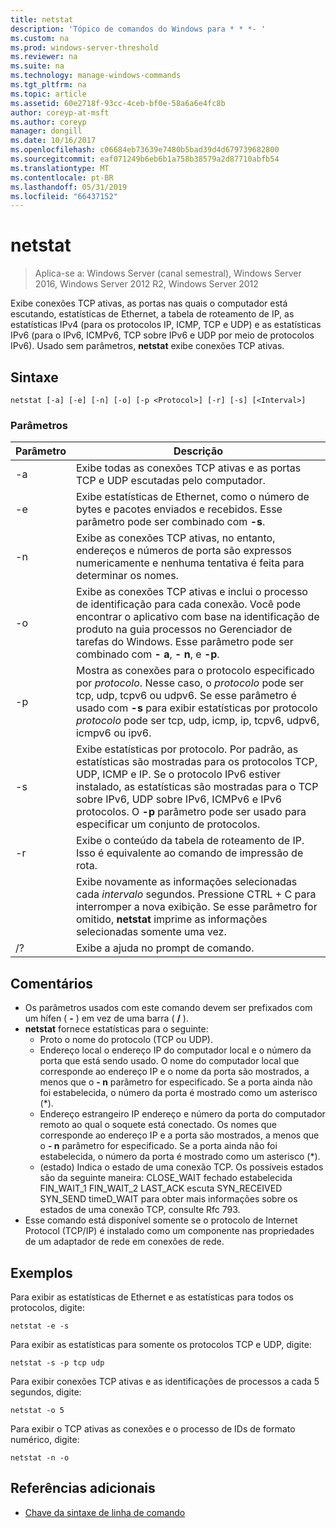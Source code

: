 ```yaml
---
title: netstat
description: 'Tópico de comandos do Windows para * * *- '
ms.custom: na
ms.prod: windows-server-threshold
ms.reviewer: na
ms.suite: na
ms.technology: manage-windows-commands
ms.tgt_pltfrm: na
ms.topic: article
ms.assetid: 60e2718f-93cc-4ceb-bf0e-58a6a6e4fc8b
author: coreyp-at-msft
ms.author: coreyp
manager: dongill
ms.date: 10/16/2017
ms.openlocfilehash: c06684eb73639e7480b5bad39d4d679739682800
ms.sourcegitcommit: eaf071249b6eb6b1a758b38579a2d87710abfb54
ms.translationtype: MT
ms.contentlocale: pt-BR
ms.lasthandoff: 05/31/2019
ms.locfileid: "66437152"
---
```

# <a name="netstat"></a>netstat

>Aplica-se a: Windows Server (canal semestral), Windows Server 2016, Windows Server 2012 R2, Windows Server 2012

Exibe conexões TCP ativas, as portas nas quais o computador está escutando, estatísticas de Ethernet, a tabela de roteamento de IP, as estatísticas IPv4 (para os protocolos IP, ICMP, TCP e UDP) e as estatísticas IPv6 (para o IPv6, ICMPv6, TCP sobre IPv6 e UDP por meio de protocolos IPv6). Usado sem parâmetros, **netstat** exibe conexões TCP ativas. 

## <a name="syntax"></a>Sintaxe
```
netstat [-a] [-e] [-n] [-o] [-p <Protocol>] [-r] [-s] [<Interval>]
```

### <a name="parameters"></a>Parâmetros

|   Parâmetro   |                                                                                                                                              Descrição                                                                                                                                              |
|---------------|-------------------------------------------------------------------------------------------------------------------------------------------------------------------------------------------------------------------------------------------------------------------------------------------------------|
|      -a       |                                                                                                   Exibe todas as conexões TCP ativas e as portas TCP e UDP escutadas pelo computador.                                                                                                   |
|      -e       |                                                                                 Exibe estatísticas de Ethernet, como o número de bytes e pacotes enviados e recebidos. Esse parâmetro pode ser combinado com **-s**.                                                                                  |
|      -n       |                                                                               Exibe as conexões TCP ativas, no entanto, endereços e números de porta são expressos numericamente e nenhuma tentativa é feita para determinar os nomes.                                                                               |
|      -o       |                          Exibe as conexões TCP ativas e inclui o processo de identificação para cada conexão. Você pode encontrar o aplicativo com base na identificação de produto na guia processos no Gerenciador de tarefas do Windows. Esse parâmetro pode ser combinado com **- a**, **- n**, e **-p**.                           |
| -p <Protocol> |               Mostra as conexões para o protocolo especificado por *protocolo*. Nesse caso, o *protocolo* pode ser tcp, udp, tcpv6 ou udpv6. Se esse parâmetro é usado com **-s** para exibir estatísticas por protocolo *protocolo* pode ser tcp, udp, icmp, ip, tcpv6, udpv6, icmpv6 ou ipv6.                |
|      -s       | Exibe estatísticas por protocolo. Por padrão, as estatísticas são mostradas para os protocolos TCP, UDP, ICMP e IP. Se o protocolo IPv6 estiver instalado, as estatísticas são mostradas para o TCP sobre IPv6, UDP sobre IPv6, ICMPv6 e IPv6 protocolos. O **-p** parâmetro pode ser usado para especificar um conjunto de protocolos. |
|      -r       |                                                                                                     Exibe o conteúdo da tabela de roteamento de IP. Isso é equivalente ao comando de impressão de rota.                                                                                                     |
|  <Interval>   |                                                        Exibe novamente as informações selecionadas cada *intervalo* segundos. Pressione CTRL + C para interromper a nova exibição. Se esse parâmetro for omitido, **netstat** imprime as informações selecionadas somente uma vez.                                                         |
|      /?       |                                                                                                                                 Exibe a ajuda no prompt de comando.                                                                                                                                  |

## <a name="remarks"></a>Comentários
-   Os parâmetros usados com este comando devem ser prefixados com um hífen ( **-** ) em vez de uma barra ( **/** ).
-   **netstat** fornece estatísticas para o seguinte:
    -   Proto o nome do protocolo (TCP ou UDP).
    -   Endereço local o endereço IP do computador local e o número da porta que está sendo usado. O nome do computador local que corresponde ao endereço IP e o nome da porta são mostrados, a menos que o **- n** parâmetro for especificado. Se a porta ainda não foi estabelecida, o número da porta é mostrado como um asterisco (*).
    -   Endereço estrangeiro IP endereço e número da porta do computador remoto ao qual o soquete está conectado. Os nomes que corresponde ao endereço IP e a porta são mostrados, a menos que o **- n** parâmetro for especificado. Se a porta ainda não foi estabelecida, o número da porta é mostrado como um asterisco (*).
    -   (estado) Indica o estado de uma conexão TCP. Os possíveis estados são da seguinte maneira: CLOSE_WAIT fechado estabelecida FIN_WAIT_1 FIN_WAIT_2 LAST_ACK escuta SYN_RECEIVED SYN_SEND timeD_WAIT para obter mais informações sobre os estados de uma conexão TCP, consulte Rfc 793.
-   Esse comando está disponível somente se o protocolo de Internet Protocol (TCP/IP) é instalado como um componente nas propriedades de um adaptador de rede em conexões de rede.

## <a name="BKMK_Examples"></a>Exemplos
Para exibir as estatísticas de Ethernet e as estatísticas para todos os protocolos, digite:
```
netstat -e -s
```
Para exibir as estatísticas para somente os protocolos TCP e UDP, digite:
```
netstat -s -p tcp udp
```
Para exibir conexões TCP ativas e as identificações de processos a cada 5 segundos, digite:
```
netstat -o 5
```
Para exibir o TCP ativas as conexões e o processo de IDs de formato numérico, digite:
```
netstat -n -o
```

## <a name="additional-references"></a>Referências adicionais
-   [Chave da sintaxe de linha de comando](command-line-syntax-key.md)
